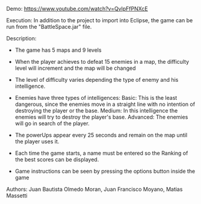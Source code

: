 Demo: https://www.youtube.com/watch?v=QvlpFfPNXcE

Execution: 
In addition to the project to import into Eclipse, the game can be run from the "BattleSpace.jar" file.

Description:
- The game has 5 maps and 9 levels

- When the player achieves to defeat 15 enemies in a map, the difficulty level will increment and the map will be changed

- The level of difficulty varies depending the type of enemy and his intelligence.

- Enemies have three types of intelligences:
Basic: This is the least dangerous, since the enemies move in a straight line with no intention of destroying the player or the base.
Medium: In this intelligence the enemies will try to destroy the player's base.
Advanced: The enemies will go in search of the player.

- The powerUps appear every 25 seconds and remain on the map until the player uses it.

- Each time the game starts, a name must be entered so the Ranking of the best scores can be displayed.

- Game instructions can be seen by pressing the options button inside the game


Authors: Juan Bautista Olmedo Moran, Juan Francisco Moyano, Matias Massetti

